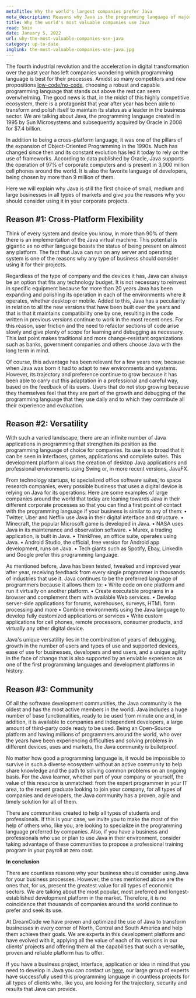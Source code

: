 ```yaml
---
metaTitle: Why the world's largest companies prefer Java
meta_description: Reasons why Java is the programming language of major companies around the world and why you should use it.
title: Why the world's most valuable companies use Java
read: 5min
date: January 5, 2022
url: why-the-most-valuable-companies-use-java
category: up-to-date
imglink: the-most-valuable-companies-use-java.jpg
---
```


The fourth industrial revolution and the acceleration in digital transformation over the past year has left companies wondering which programming language is best for their processes. Amidst so many competitors and new propositions [low-code/no-code](https://www.dreamcodesoft.com/the-risks-of-developing-in-no-code-tools), choosing a robust and capable programming language that stands out above the rest can seem overwhelming. The good news is that, in the midst of this highly competitive ecosystem, there is a protagonist that year after year has been able to transform and polish itself to maintain its status as a leader in the business sector. We are talking about Java, the programming language created in 1995 by Sun Microsystems and subsequently acquired by Oracle in 2008 for $7.4 billion.

In addition to being a cross-platform language, it was one of the pillars of the expansion of Object-Oriented Programming in the 1990s. Much has changed since then and its constant evolution has led it today to rely on the use of frameworks. According to data published by Oracle, Java supports the operation of 97% of corporate computers and is present in 3,000 million cell phones around the world. It is also the favorite language of developers, being chosen by more than 9 million of them.

Here we will explain why Java is still the first choice of small, medium and large businesses in all types of markets and give you the reasons why you should consider using it in your corporate projects.

## Reason #1: Cross-Platform Flexibility

Think of every system and device you know, in more than 90% of them there is an implementation of the Java virtual machine. This potential is gigantic as no other language boasts the status of being present on almost any platform. The fact that Java can run on any server and operating system is one of the reasons why any type of business should consider using it for their projects.

Regardless of the type of company and the devices it has, Java can always be an option that fits any technology budget. It is not necessary to reinvest in specific equipment because for more than 20 years Java has been expanding and polishing its operation in each of the environments where it operates, whether desktop or mobile. Added to this, Java has a peculiarity in relation to all the new versions that have been built over the years and that is that it maintains compatibility one by one, resulting in the code written in previous versions continue to work in the most recent ones. For this reason, user friction and the need to refactor sections of code arise slowly and give plenty of scope for learning and debugging as necessary. This last point makes traditional and more change-resistant organizations such as banks, government companies and others choose Java with the long term in mind.

Of course, this advantage has been relevant for a few years now, because when Java was born it had to adapt to new environments and systems. However, its trajectory and preference continue to grow because it has been able to carry out this adaptation in a professional and careful way, based on the feedback of its users. Users that do not stop growing because they themselves feel that they are part of the growth and debugging of the programming language that they use daily and to which they contribute all their experience and evaluation.

## Reason #2: Versatility

With such a varied landscape, there are an infinite number of Java applications in programming that strengthen its position as the programming language of choice for companies. Its use is so broad that it can be seen in interfaces, games, applications and complete suites. This development platform allows the creation of desktop Java applications and professional environments using Swing or, in more recent versions, JavaFX.

From technology startups, to specialized office software suites, to space research companies, every possible business that uses a digital device is relying on Java for its operations. Here are some examples of large companies around the world that today are leaning towards Java in their different corporate processes so that you can find a first point of contact with the programming language if your business is similar to any of them:
• Twitter, Uber and Netflix use Java in their digital interface and structure.
• Minecraft, the popular Microsoft game is developed in Java.
• NASA uses Java in its maintenance and observation software.
• Murex, a trading application, is built in Java.
• ThinkFree, an office suite, operates using Java.
• Android Studio, the official, free version for Android app development, runs on Java.
• Tech giants such as Spotify, Ebay, LinkedIn and Google prefer this programming language.

As mentioned before, Java has been tested, tweaked and improved year after year, receiving feedback from every single programmer in thousands of industries that use it. Java continues to be the preferred language of programmers because it allows them to:
• Write code on one platform and run it virtually on another platform.
• Create executable programs in a browser and complement them with available Web services.
• Develop server-side applications for forums, warehouses, surveys, HTML form processing and more
• Combine environments using the Java language to develop fully customized applications or services
• Write custom applications for cell phones, remote processors, consumer products, and virtually any other digital device.

Java's unique versatility lies in the combination of years of debugging, growth in the number of users and types of use and supported devices, ease of use for businesses, developers and end users, and a unique agility in the face of change that is also supported by an enviable experience as one of the first programming languages and development platforms in history.

## Reason #3: Community

Of all the software development communities, the Java community is the oldest and has the most active members in the world. Java includes a huge number of base functionalities, ready to be used from minute one and, in addition, it is available to companies and independent developers, a large amount of third-party code ready to be used. Being an Open-Source platform and having millions of programmers around the world, who over the years have been experiencing difficulties and solving problems in different devices, uses and markets, the Java community is bulletproof.

No matter how good a programming language is, it would be impossible to survive in such a diverse ecosystem without an active community to help share knowledge and the path to solving common problems on an ongoing basis. For the Java learner, whether part of your company or yourself, the value of this resource is unmatched: from the expert programmer in your IT area, to the recent graduate looking to join your company, for all types of companies and developers, the Java community has a proven, agile and timely solution for all of them.

There are communities created to help all types of students and professionals. If this is your case, we invite you to make the most of the help of others who, like you, are looking to specialize in the programming language preferred by companies. Also, if you have a business and professionals who use or plan to use Java in their environment, consider taking advantage of these communities to propose a professional training program in your payroll at zero cost.

**In conclusion**

There are countless reasons why your business should consider using Java for your business processes. However, the ones mentioned above are the ones that, for us, present the greatest value for all types of economic sectors. We are talking about the most popular, most preferred and longest-established development platform in the market.
Therefore, it is no coincidence that thousands of companies around the world continue to prefer and seek its use.

At DreamCode we have proven and optimized the use of Java to transform businesses in every corner of North, Central and South America and help them achieve their goals. We are experts in this development platform and have evolved with it, applying all the value of each of its versions in our clients' projects and offering them all the capabilities that such a versatile, proven and reliable platform has to offer.

If you have a business project, interface, application or idea in mind that you need to develop in Java you can contact us [here](https://www.dreamcodesoft.com/contact), our large group of experts have successfully used this programming language in countless projects for all types of clients who, like you, are looking for the trajectory, security and results that Java can provide.
